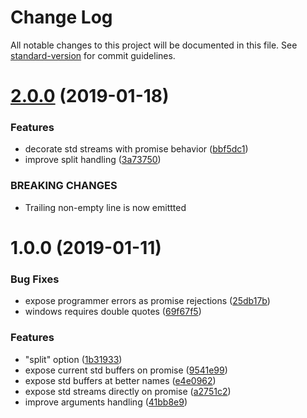 # Change Log

All notable changes to this project will be documented in this file. See [standard-version](https://github.com/conventional-changelog/standard-version) for commit guidelines.

<a name="2.0.0"></a>
# [2.0.0](https://github.com/medikoo/child-process-ext/compare/v1.0.0...v2.0.0) (2019-01-18)


### Features

* decorate std streams with promise behavior ([bbf5dc1](https://github.com/medikoo/child-process-ext/commit/bbf5dc1))
* improve split handling ([3a73750](https://github.com/medikoo/child-process-ext/commit/3a73750))


### BREAKING CHANGES

* Trailing non-empty line is now emittted



<a name="1.0.0"></a>
# 1.0.0 (2019-01-11)


### Bug Fixes

* expose programmer errors as promise rejections ([25db17b](https://github.com/medikoo/child-process-ext/commit/25db17b))
* windows requires double quotes ([69f67f5](https://github.com/medikoo/child-process-ext/commit/69f67f5))


### Features

* "split" option ([1b31933](https://github.com/medikoo/child-process-ext/commit/1b31933))
* expose current std buffers on promise ([9541e99](https://github.com/medikoo/child-process-ext/commit/9541e99))
* expose std buffers at better names ([e4e0962](https://github.com/medikoo/child-process-ext/commit/e4e0962))
* expose std streams directly on promise ([a2751c2](https://github.com/medikoo/child-process-ext/commit/a2751c2))
* improve arguments handling ([41bb8e9](https://github.com/medikoo/child-process-ext/commit/41bb8e9))
